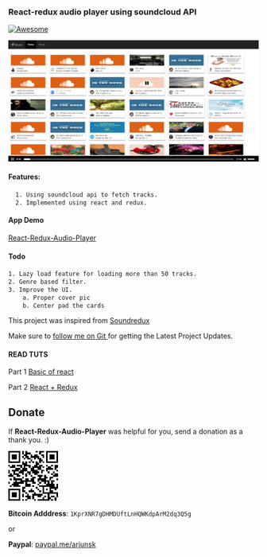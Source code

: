 ###  React-redux audio player using soundcloud API 
[![Awesome](https://cdn.rawgit.com/sindresorhus/awesome/d7305f38d29fed78fa85652e3a63e154dd8e8829/media/badge.svg)](https://github.com/arjunsk/react-redux-audio-player)


![React-Redux-Audio-Player](/screen1.png)

#### Features:
      1. Using soundcloud api to fetch tracks.
      2. Implemented using react and redux.
       

#### App Demo
[ React-Redux-Audio-Player ](https://musio-react.herokuapp.com)

#### Todo
    1. Lazy load feature for loading more than 50 tracks.
    2. Genre based filter.
    3. Improve the UI.
        a. Proper cover pic
        b. Center pad the cards
    
This project was inspired from [Soundredux](https://github.com/andrewngu/sound-redux)    


Make sure to [follow me on Git ](http://github.com/arjunsk) for getting the Latest Project Updates. 

#### READ TUTS

Part 1 [ Basic of react ](http://www.arjunsk.com/react/getting-started-react/)

Part 2 [ React + Redux ](http://www.arjunsk.com/react/reactreduxsoundcloud-musio/)

## Donate

If **React-Redux-Audio-Player** was helpful for you, send a donation as a thank you. :)

![Bitcoin](/btc.png)

**Bitcoin Adddress**: `1KprXNR7gDHMDUftLnHQWKdpArM2dq3Q5g`

or

**Paypal**:  [paypal.me/arjunsk](https://www.paypal.me/arjunsk/5) 




